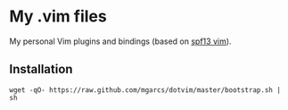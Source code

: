 My .vim files
==============

My personal Vim plugins and bindings (based on [spf13 vim](https://github.com/spf13/spf13-vim)).


Installation
------------

```
wget -qO- https://raw.github.com/mgarcs/dotvim/master/bootstrap.sh | sh
```

